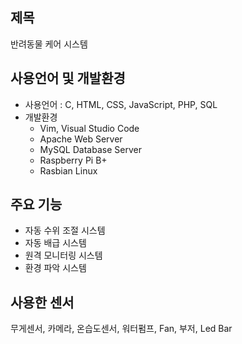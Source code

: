 ## 제목
반려동물 케어 시스템

## 사용언어 및 개발환경
- 사용언어 : C, HTML, CSS, JavaScript, PHP, SQL
- 개발환경
  - Vim, Visual Studio Code
  - Apache Web Server
  - MySQL Database Server
  - Raspberry Pi B+
  - Rasbian Linux

## 주요 기능
- 자동 수위 조절 시스템
- 자동 배급 시스템
- 원격 모니터링 시스템
- 환경 파악 시스템

## 사용한 센서
무게센서, 카메라, 온습도센서, 워터펌프, Fan, 부저, Led Bar
